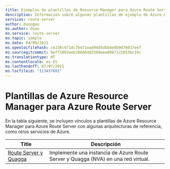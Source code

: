```yaml
---
title: Ejemplos de plantillas de Resource Manager para Azure Route Server
description: Información sobre algunas plantillas de ejemplo de Azure Resource Manager para Azure Route Server.
services: route-server
author: duongau
ms.author: duau
ms.service: route-server
ms.topic: sample
ms.date: 04/09/2021
ms.openlocfilehash: ce236c971dc7b471ead94d5dbb4e8b9d76037eef
ms.sourcegitcommit: beff1803eeb28b60482560eee8967122653bc19c
ms.translationtype: HT
ms.contentlocale: es-ES
ms.lasthandoff: 07/07/2021
ms.locfileid: "113437601"
---
```

# <a name="azure-resource-manager-templates-for-azure-route-server"></a>Plantillas de Azure Resource Manager para Azure Route Server

En la tabla siguiente, se incluyen vínculos a plantillas de Azure Resource Manager para Azure Route Server con algunas arquitecturas de referencia, como otros servicios de Azure.

| Title | Descripción |
| ------ | ----------- |
| [Route Server y Quagga](https://github.com/Azure/azure-quickstart-templates/tree/master/quickstarts/microsoft.network/route-server-quagga) | Implemente una instancia de Azure Route Server y Quagga (NVA) en una red virtual. |
